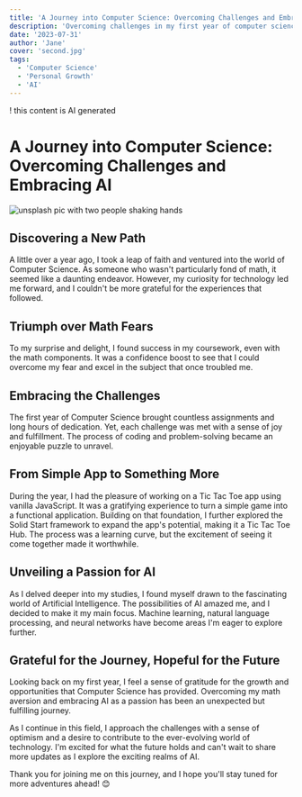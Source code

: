 ```yaml
---
title: 'A Journey into Computer Science: Overcoming Challenges and Embracing AI'
description: 'Overcoming challenges in my first year of computer science, from math aversion to AI fascination, and celebrating exciting projects like the Tic Tac Toe app.'
date: '2023-07-31'
author: 'Jane'
cover: 'second.jpg'
tags:
  - 'Computer Science'
  - 'Personal Growth'
  - 'AI'
---
```


! this content is AI generated

# A Journey into Computer Science: Overcoming Challenges and Embracing AI

![unsplash pic with two people shaking hands](/images/blog/second.jpg)

## Discovering a New Path

A little over a year ago, I took a leap of faith and ventured into the world of Computer Science. As someone who wasn't particularly fond of math, it seemed like a daunting endeavor. However, my curiosity for technology led me forward, and I couldn't be more grateful for the experiences that followed.

## Triumph over Math Fears

To my surprise and delight, I found success in my coursework, even with the math components. It was a confidence boost to see that I could overcome my fear and excel in the subject that once troubled me.

## Embracing the Challenges

The first year of Computer Science brought countless assignments and long hours of dedication. Yet, each challenge was met with a sense of joy and fulfillment. The process of coding and problem-solving became an enjoyable puzzle to unravel.

## From Simple App to Something More

During the year, I had the pleasure of working on a Tic Tac Toe app using vanilla JavaScript. It was a gratifying experience to turn a simple game into a functional application. Building on that foundation, I further explored the Solid Start framework to expand the app's potential, making it a Tic Tac Toe Hub. The process was a learning curve, but the excitement of seeing it come together made it worthwhile.

## Unveiling a Passion for AI

As I delved deeper into my studies, I found myself drawn to the fascinating world of Artificial Intelligence. The possibilities of AI amazed me, and I decided to make it my main focus. Machine learning, natural language processing, and neural networks have become areas I'm eager to explore further.

## Grateful for the Journey, Hopeful for the Future

Looking back on my first year, I feel a sense of gratitude for the growth and opportunities that Computer Science has provided. Overcoming my math aversion and embracing AI as a passion has been an unexpected but fulfilling journey.

As I continue in this field, I approach the challenges with a sense of optimism and a desire to contribute to the ever-evolving world of technology. I'm excited for what the future holds and can't wait to share more updates as I explore the exciting realms of AI.

Thank you for joining me on this journey, and I hope you'll stay tuned for more adventures ahead! 😊
